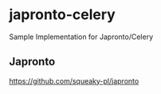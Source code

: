 # japronto-celery
Sample Implementation for Japronto/Celery

## Japronto
https://github.com/squeaky-pl/japronto
